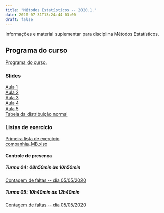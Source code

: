 ```yaml
---
title: "Métodos Estatísticos -- 2020.1."
date: 2020-07-31T13:24:44-03:00
draft: false
---
```


Informações e material suplementar para disciplina Métodos Estatísticos.

## Programa do curso

[Programa do curso.](/files/mat236/mat236.pdf)

### Slides

[Aula 1](/files/mat236/aula_1.pdf) <br>
[Aula 2](/files/mat236/aula_2.pdf) <br>
[Aula 3](/files/mat236/aula_3.pdf) <br>
[Aula 4](/files/mat236/aula_4.pdf) <br>
[Aula 5](/files/mat236/aula_5.pdf) <br>
[Tabela da distribuição normal](/files/mat236/tabela-z.pdf)

### Listas de exercício

[Primeira lista de exercício](/files/mat236/lista-1.pdf) <br>
[companhia_MB.xlsx](/files/mat236/companhia_MB.xlsx)

#### Controle de presença

##### Turma 04: 08h50min às 10h50min

[Contagem de faltas --  dia 05/05/2020](/files/mat236/mat236-t04-presenca.xlsx)

##### Turma 05: 10h40min às 12h40min

[Contagem de faltas --  dia 05/05/2020](/files/mat236/mat236-t05-presenca.xlsx)